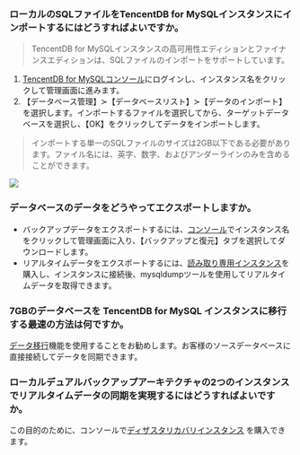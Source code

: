 ### ローカルのSQLファイルをTencentDB for MySQLインスタンスにインポートするにはどうすればよいですか。
>TencentDB for MySQLインスタンスの高可用性エディションとファイナンスエディションは、SQLファイルのインポートをサポートしています。
>
1. [TencentDB for MySQLコンソール](https://console.cloud.tencent.com/cdb)にログインし、インスタンス名をクリックして管理画面に進みます。
2. 【データベース管理】≻【データベースリスト】≻【データのインポート】を選択します。インポートするファイルを選択してから、ターゲットデータベースを選択し、【OK】をクリックしてデータをインポートします。
>インポートする単一のSQLファイルのサイズは2GB以下である必要があります。ファイル名には、英字、数字、およびアンダーラインのみを含めることができます。
>
![](https://main.qcloudimg.com/raw/a8854e74caebb9c69d831dc1583c10c0.png)

### データベースのデータをどうやってエクスポートしますか。
- バックアップデータをエクスポートするには、[コンソール](https://console.cloud.tencent.com/cdb)でインスタンス名をクリックして管理画面に入り、【バックアップと復元】タブを選択してダウンロードします。
- リアルタイムデータをエクスポートするには、[読み取り専用インスタンス](https://intl.cloud.tencent.com/document/product/236/7270)を購入し、インスタンスに接続後、mysqldumpツールを使用してリアルタイムデータを取得できます。

### 7GBのデータベースを TencentDB for MySQL インスタンスに移行する最速の方法は何ですか。
[データ移行](https://intl.cloud.tencent.com/document/product/571/34103)機能を使用することをお勧めします。お客様のソースデータベースに直接接続してデータを同期できます。

### ローカルデュアルバックアップアーキテクチャの2つのインスタンスでリアルタイムデータの同期を実現するにはどうすればよいですか。
この目的のために、コンソールで[ディザスタリカバリインスタンス](https://intl.cloud.tencent.com/document/product/236/7272) を購入できます。


